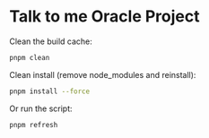 # Talk to me Oracle Project

Clean the build cache:

```bash
pnpm clean
```

Clean install (remove node_modules and reinstall):

```bash
pnpm install --force
```

Or run the script:

```bash
pnpm refresh
```